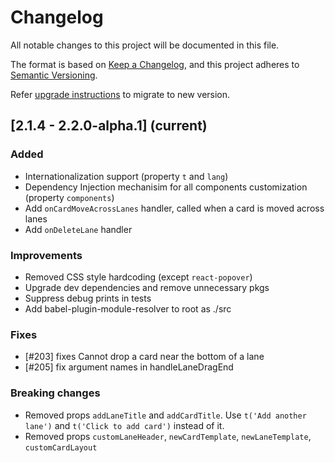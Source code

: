 # Changelog
All notable changes to this project will be documented in this file.

The format is based on [Keep a Changelog](https://keepachangelog.com/en/1.0.0/),
and this project adheres to [Semantic Versioning](https://semver.org/spec/v2.0.0.html).

Refer [upgrade instructions](UPGRADE.md) to migrate to new version.

## [2.1.4 - 2.2.0-alpha.1] (current)

### Added

* Internationalization support (property `t` and `lang`)
* Dependency Injection mechanisim for all components customization 
  (property `components`)
* Add `onCardMoveAcrossLanes` handler, called when a card is moved across lanes
* Add `onDeleteLane` handler

### Improvements

* Removed CSS style hardcoding (except `react-popover`)
* Upgrade dev dependencies and remove unnecessary pkgs
* Suppress debug prints in tests
* Add babel-plugin-module-resolver to root as ./src

### Fixes

* [#203] fixes Cannot drop a card near the bottom of a lane
* [#205] fix argument names in handleLaneDragEnd

### Breaking changes

* Removed props `addLaneTitle` and `addCardTitle`. Use `t('Add another lane')` and `t('Click to add card')` instead of it.
* Removed props `customLaneHeader`, `newCardTemplate`, `newLaneTemplate`, `customCardLayout`
